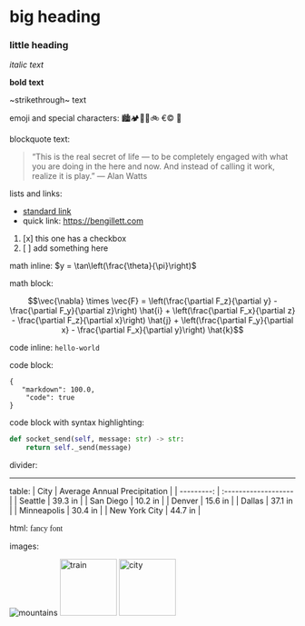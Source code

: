 # big heading

### little heading

_italic_ *text*

__bold__ **text**

~strikethrough~ text

emoji and special characters:  🏙️🏕🛫🥏🚲 &euro;&copy; :pizza:

blockquote text:
> “This is the real secret of life — to be completely engaged with what you are doing
> in the here and now. And instead of calling it work, realize it is play.”
> ― Alan Watts

lists and links:
- [standard link](https://blog.bengillett.com)
- quick link: https://bengillett.com
1. [x] this one has a checkbox
2. [ ] add something here

math inline: $y = \tan\left(\frac{\theta}{\pi}\right)$

math block:
```math
\vec{\nabla} \times \vec{F} = \left(\frac{\partial F_z}{\partial y} - \frac{\partial F_y}{\partial 
z}\right) \hat{i} + \left(\frac{\partial F_x}{\partial z} - \frac{\partial F_z}{\partial x}\right) 
\hat{j} + \left(\frac{\partial F_y}{\partial x} - \frac{\partial F_x}{\partial y}\right) \hat{k}
```

code inline: `hello-world`

code block:
```
{
   "markdown": 100.0,
    "code": true
}
```

code block with syntax highlighting:
```python
def socket_send(self, message: str) -> str:
    return self._send(message)
```

divider:

---------

table:
| City | Average Annual Precipitation |
| ---------: | :------------------- |
| Seattle | 39.3 in |
| San Diego | 10.2 in |
| Denver | 15.6 in |
| Dallas | 37.1 in |
| Minneapolis | 30.4 in |
| New York City  | 44.7 in |

html:
<span style="font-family: cursive;">fancy font</span>

images:

![mountains](https://www.svgrepo.com/show/272275/mountain-mountains.svg "!100px")
<img alt="train" src="https://www.svgrepo.com/show/375916/train.svg" height="100px"/>
<img alt="city" src="https://www.svgrepo.com/show/286065/city-river.svg" height="100px"/>
